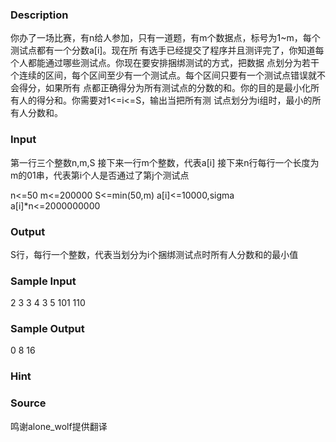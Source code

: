 
### Description
你办了一场比赛，有n给人参加，只有一道题，有m个数据点，标号为1~m，每个测试点都有一个分数a[i]。现在所
有选手已经提交了程序并且测评完了，你知道每个人都能通过哪些测试点。你现在要安排捆绑测试的方式，把数据
点划分为若干个连续的区间，每个区间至少有一个测试点。每个区间只要有一个测试点错误就不会得分，如果所有
点都正确得分为所有测试点的分数的和。你的目的是最小化所有人的得分和。你需要对1<=i<=S，输出当把所有测
试点划分为i组时，最小的所有人分数和。
### Input
第一行三个整数n,m,S
接下来一行m个整数，代表a[i]
接下来n行每行一个长度为m的01串，代表第i个人是否通过了第j个测试点

n<=50
m<=200000
S<=min(50,m)
a[i]<=10000,sigma a[i]*n<=2000000000
### Output
S行，每行一个整数，代表当划分为i个捆绑测试点时所有人分数和的最小值
### Sample Input
2 3 3
4 3 5
101
110
### Sample Output
0
8
16
### Hint

### Source
鸣谢alone_wolf提供翻译